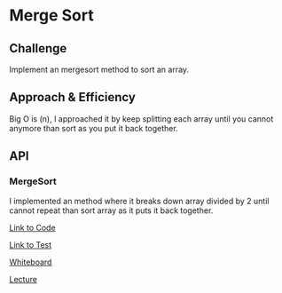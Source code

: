 # Merge Sort

## Challenge
Implement an mergesort method to sort an array.

## Approach & Efficiency
Big O is (n), I approached it by keep splitting each array until you cannot anymore than sort as you put it back together.

## API

### MergeSort
I implemented an method where it breaks down array divided by 2 until cannot repeat than sort array as it puts it back together.

[Link to Code](https://github.com/Antberry/data-structures-and-algorithms/blob/master/401codechallenges/src/main/java/mergesort/MergeSort.java)

[Link to Test](https://github.com/Antberry/data-structures-and-algorithms/blob/master/401codechallenges/src/test/java/mergesort/MergeSortTest.java)

[Whiteboard](../assets/insertsort.jpg)

[Lecture](https://github.com/Antberry/data-structures-and-algorithms/blob/master/401codechallenges/src/main/java/mergesort/Lecture-notes)

